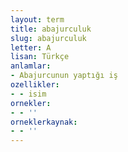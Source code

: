 ```yaml
---
layout: term
title: abajurculuk
slug: abajurculuk
letter: A
lisan: Türkçe
anlamlar:
- Abajurcunun yaptığı iş
ozellikler:
- - isim
ornekler:
- - ''
orneklerkaynak:
- - ''
---
```

